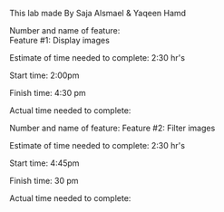 This lab made By Saja Alsmael  & Yaqeen Hamd

Number and name of feature:                             
Feature #1: Display images

Estimate of time needed to complete: 2:30 hr's

Start time: 2:00pm

Finish time: 4:30 pm

Actual time needed to complete: 




Number and name of feature:
Feature #2: Filter images


Estimate of time needed to complete: 2:30 hr's

Start time: 4:45pm

Finish time: 30 pm

Actual time needed to complete: 